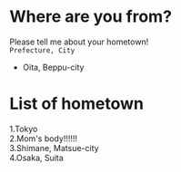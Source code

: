 # Where are you from?
Please tell me about your hometown!  
```Prefecture, City```  
- Oita, Beppu-city

# List of hometown
1.Tokyo  
2.Mom's body!!!!!!  
3.Shimane, Matsue-city  
4.Osaka, Suita  
